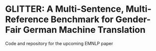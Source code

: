 # GLITTER: A Multi-Sentence, Multi-Reference Benchmark for Gender-Fair German Machine Translation

Code and repository for the upcoming EMNLP paper
